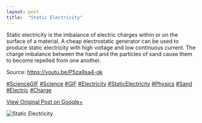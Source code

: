 ```yaml
---
layout: post
title:  "Static Electricity"
---
```


Static electricity is the imbalance of electric charges within or on the
surface of a material. A cheap electrostatic generator can be used to produce
static electricity with high voltage and low continuous current. The charge
imbalance between the hand and the particles of sand cause them to become
repelled from one another.  
  
Source: <https://youtu.be/P5za9sa4-qk>  
  
[#ScienceGIF](https://plus.google.com/s/%23ScienceGIF/posts)
[#Science](https://plus.google.com/s/%23Science/posts)
[#GIF](https://plus.google.com/s/%23GIF/posts)
[#Electricity](https://plus.google.com/s/%23Electricity/posts)
[#StaticElectricity](https://plus.google.com/s/%23StaticElectricity/posts)
[#Physics](https://plus.google.com/s/%23Physics/posts)
[#Sand](https://plus.google.com/s/%23Sand/posts)
[#Electric](https://plus.google.com/s/%23Electric/posts)
[#Charge](https://plus.google.com/s/%23Charge/posts)

[View Original Post on Google+](https://plus.google.com/+ColinSullender/posts/DArhVyB8xoC)

![Static Electricity](/assets/img/2016-03-11-Static-Electricity.gif)

